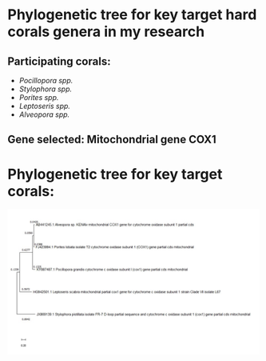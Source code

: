 ﻿# **Phylogenetic tree for key target hard corals genera in my research** 

## Participating corals: 

- *Pocillopora spp.*
- *Stylophora spp.*
- *Porites spp.*
- *Leptoseris spp.*
- *Alveopora spp.* 

## Gene selected: Mitochondrial gene COX1

# Phylogenetic tree for key target corals: 

![Figure 1 Phylogenetic tree](Corals_tree.jpeg)












